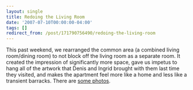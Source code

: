 ```yaml
---
layout: single
title: Redoing the Living Room
date: '2007-07-10T00:00:00-04:00'
tags: []
redirect_from: /post/171790756490/redoing-the-living-room
---
```

This past weekend, we rearranged the common area (a combined living room/dining room) to not block off the living room as a separate room. It created the impression of significantly more space, gave us impetus to hang all of the artwork that Denis and Ingrid brought with them last time they visited, and makes the apartment feel more like a home and less like a transient barracks. There are [some photos](http://picasaweb.google.com/randall.h.wood/RedoingTheLivingRoom).
